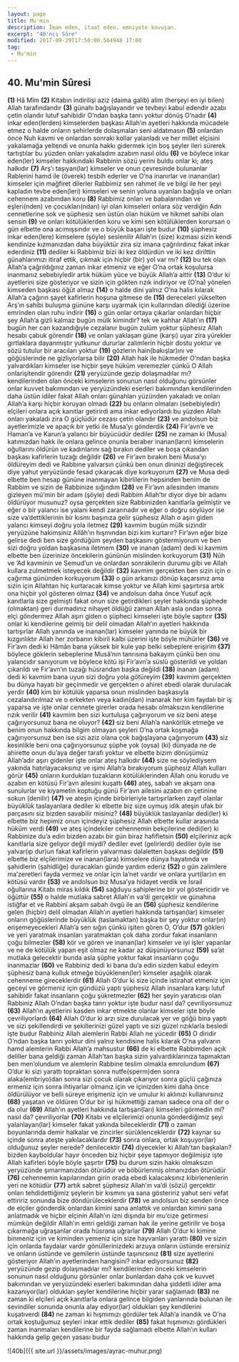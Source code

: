 ```yaml
---
layout: page
title: Mu'min
description: İman eden, itaat eden, emniyete kavuşan.
excerpt: "40'ncı Sûre"
modified: 2017-09-29T17:50:00.564948 17:00
tag: 
 - Mu'min
---
```


## 40. Mu'min Sûresi

**(1)** Hâ Mîm
**(2)** Kitabın indirilişi aziz (daima galib) alim (herşeyi en iyi bilen) Allah tarafındandır 
**(3)** günahı bağışlayandır ve tevbeyi kabul edendir azabı çetin olandır lutuf sahibidir O’ndan başka tanrı yoktur dönüş O’nadır
**(4)** inkar eden(lerden) kimselerden başkası Allah’ın ayetleri hakkında mücadele etmez o halde onların şehirlerde dolaşmaları seni aldatmasın
**(5)** onlardan önce Nuh kavmi ve onlardan sonraki kollar yalanladı ve her millet elçisini yakalamağa yeltendi ve onunla hakkı gidermek için boş şeyler ileri sürerek tartıştılar bu yüzden onları yakaladım azabım nasıl oldu
**(6)** ve böylece inkar eden(ler) kimseler hakkındaki Rabbinin sözü yerini buldu onlar ki; ateş halkıdır
**(7)** Arş’ı taşıyan(lar) kimseler ve onun çevresinde bulunanlar Rablerini hamd ile (överek) tesbih ederler ve O’na inanırlar ve inanan(lar) kimseler için mağfiret dilerler Rabbimiz sen rahmet ile ve bilgi ile her şeyi kapladın tevbe eden(leri) kimseleri ve senin yoluna uyanları bağışla ve onları cehennem azabından koru 
**(8)** Rabbimiz onları ve babalarından ve eşleri(nden) ve çocukları(ndan) iyi olan kimseleri onlara söz verdiğin Adn cennetlerine sok ve şüphesiz sen üstün olan hüküm ve hikmet sahibi olan sensin
**(9)** ve onları kötülüklerden koru ve kimi sen kötülüklerden korursan o gün elbette ona acımışsındır ve o büyük başarı işte budur 
**(10)** şüphesiz inkar eden(lere) kimselere (şöyle) seslenilir	Allah’ın (size) kızması sizin kendi kendinize kızmanızdan daha büyüktür zira siz imana çağrılırdınız fakat inkar ederdiniz
**(11)** dediler ki Rabbimiz bizi iki kez öldürdün ve iki kez dirilttin günahlarımızı itiraf ettik, çıkmak için hiçbir (bir) yol var mı?
**(12)** bu tek olan Allah’a çağrıldığınız zaman inkar etmeniz ve eğer O’na ortak koşulursa inanmanız sebebiyledir artık hüküm yüce ve büyük Allah’a aittir
**(13)** O’dur ki ayetlerini size gösteriyor ve sizin için gökten rızık indiriyor ve (O’na) yönelen kimseden başkası öğüt almaz
**(14)** o halde dini yalnız O’na halis kılarak Allah’a çağırın şayet kafirlerin hoşuna gitmese de
**(15)** dereceleri yükselten Arş’ın sahibi buluşma gününe karşı uyarmak için kullarından dilediği üzerine emrinden olan ruhu indirir
**(16)** o gün onlar ortaya çıkarlar onlardan hiçbir şey Allah’a gizli kalmaz bugün mülk kimindir? tek ve kahhar Allah’ın
**(17)** bugün her can kazandığıyle cezalanır bugün zulüm yoktur şüphesiz Allah hesabı çabuk görendir
**(18)** ve onları yaklaşan güne (karşı) uyar zira yürekler gırtlaklara dayanmıştır yutkunur dururlar zalimlerin hiçbir dostu yoktur ve sözü tutulur bir aracıları yoktur
**(19)** gözlerin hain(bakışlar)ını ve göğüslerinde ne gizliyorlarsa bilir
**(20)** Allah hak ile hükmeder O’ndan başka yalvardıkları kimseler ise hiçbir şeye hüküm veremezler çünkü O Allah onlarişitendir görendir
**(21)** yeryüzünde gezip dolaşmadılar mı? kendilerinden olan önceki kimselerin sonunun nasıl olduğunu görsünler onlar kuvvet bakımından ve yeryüzündeki eserleri bakımından kendilerinden daha üstün idiler fakat Allah onları günahları yüzünden yakaladı ve onları Allah’a karşı hiçbir koruyan olmadı
**(22)** bu onların olmaları (sebebiyledir) elçileri onlara açık kanıtlar getirirdi ama inkar ediyorlardı bu yüzden Allah onları yakaladı zira O güçlüdür cezası çetin olandır
**(23)** ve andolsun biz ayetlerimizle ve apaçık bir yetki ile Musa’yı gönderdik 
**(24)** Fir’avn’e ve Haman’a ve Karun’a yalancı bir büyücüdür dediler
**(25)** ne zaman ki (Musa) katımızdan hakk ile onlara gelince onunla beraber inanan(ların) kimselerin oğullarını öldürün ve kadınlarını sağ bırakın dediler ve boşa çıkandan başkası kafirlerin tuzağı değildir 
**(26)** ve Fir’avn bırakın beni Musa’yı öldüreyim dedi ve Rabbine yalvarsın çünkü ben onun dininizi değiştirecek diye yahut yeryüzünde fesad çıkaracak diye korkuyorum
**(27)** ve Musa dedi elbette ben hesap gününe inanmayan kibirlilerin hepsinden benim de Rabbim ve sizin de Rabbinize sığındım
**(28)** ve Fir’avn ailesinden imanını gizleyen mü’min bir adam (şöyle) dedi Rabbim Allah’tır diyor diye bir adamı öldürüyor musunuz? oysa gerçekten size Rabbinizden kanıtlarla gelmiştir ve eğer o bir yalancı ise yalanı kendi zararınadır ve eğer o doğru söylüyor ise size va’dettiklerinin bir kısmı başınıza gelir şüphesiz Allah o aşırı giden yalancı kimseyi doğru yola iletmez
**(29)** kavmim bugün mülk sizindir yeryüzüne hakimsiniz Allâh’ın hışmından bizi kim kurtarır? Fir’avn eğer bize gelirse dedi ben size gördüğüm şeyden başkasını göstermiyorum ve ben sizi doğru yoldan başkasına iletmem
**(30)** ve inanan (adam) dedi ki kavmim elbette ben üzerinize öncekilerin gününün mislinden korkuyorum
**(31)** Nûh ve ’Ad kavminin ve Semud’un ve onlardan sonrakilerin durumu gibi ve Allah kullara zulmetmek isteyecek değildir 
**(32)** kavmim gerçekten ben sizin için o çağırma gününden korkuyorum
**(33)** o gün arkanızı dönüp kaçarsınız ama sizin için Allahtan hiç kurtaracak kimse yoktur ve Allah kimi şaşırtırsa artık ona hiçbir yol gösteren olmaz
**(34)** ve andolsun daha önce Yusuf açık kanıtlarla size gelmişti fakat onun size getirdikleri şeyler hakkında şüphede (olmaktan) geri durmadınız nihayet öldüğü zaman Allah asla ondan sonra elçi göndermez  Allah aşırı giden o şüpheci kimseleri işte böyle saptırır
**(35)** onlar ki kendilerine gelmiş bir delil olmadan Allah’ın ayetleri hakkında tartışırlar Allah yanında ve inanan(lar) kimseler yanında ne büyük bir kızgınlıktır Allah her zorbanın kibirli kalbi üzerini işte böyle mühürler
**(36)** ve Fir’avn dedi ki Hâmân bana yüksek bir kule yap belki sebeplere erişirim
**(37)** böylece göklerin sebeplerine Musâ’nın tanrısına bakayım çünkü ben onu yalancıdır sanıyorum ve böylece kötü işi Fir’avn’a süslü gösterildi ve yoldan çıkarıldı ve Fir’avn’ın tuzağı hüsrandan başka değildi
**(38)** inanan (adam) dedi ki kavmim bana uyun sizi doğru yola götüreyim
**(39)** kavmim gerçekten bu dünya hayatı bir geçinmedir ve gerçekten o ahiret ebedi olarak durulacak yerdir
**(40)** kim bir kötülük yaparsa onun mislinden başkasıyla cezalandırılmaz ve o erkekten veya kadın(dan) inanarak her kim faydalı bir iş yaparsa ve işte onlar cennete girerler orada hesabı olmaksızın kendilerine rızık verilir
**(41)** kavmim ben sizi kurtuluşa çağırıyorum ve siz beni ateşe çağırıyorsunuz bana ne oluyor? 
**(42)** siz beni Allah’a nankörlük etmeğe ve benim onun hakkında bilgim olmayan şeyleri O’na ortak koşmağa çağırıyorsunuz ben ise sizi aziz olana çok bağışlayana çağırıyorum
**(43)** siz kesinlikle beni ona çağırıyorsunuz şüphe yok (oysa) (ki) dünyada ne de ahirette onun du’aya değer tarafı yoktur ve elbette bizim dönüşümüz Allah’adır aşırı gidenler işte onlar ateş halkıdır
**(44)** size ne söylediysem yakında hatırlayacaksınız ve işimi Allah’a bırakıyorum şüphesiz Allah kulları görür
**(45)** onların kurdukları tuzakların kötülüklerinden Allah onu korudu ve azabın en kötüsü Fir’avn ailesini kuşattı
**(46)** ateş, sabah ve akşam ona sunulurlar ve kıyametin koptuğu günü Fir’avn ailesini azabın en çetinine sokun (denilir)
**(47)** ve ateşin içinde birbirleriyle tartışırlarken zayıf olanlar büyüklük taslayanlara dediler ki elbette biz size uymuş idik ateşin ufak bir parçasını siz bizden savabilir misiniz?
**(48)** büyüklük taslayanlar dedi(ler) ki elbette biz hepimiz onun içindeyiz şüphesiz Allah elbette kullar arasında hüküm verdi
**(49)** ve ateş içindekiler cehennemin bekçilerine dedi(ler) ki Rabbinize du’a edin bizden azabı bir gün biraz hafifletsin 
**(50)** elçileriniz açık kanıtlarla size geliyor değil miydi? dediler evet (gelirlerdi) dediler öyle ise yalvar(ıp dur)un fakat kafirlerin yalvarması dalaletten başkası değildir
**(51)** elbette biz elçilerimize ve inanan(lara) kimselere dünya hayatında ve şahidlerin (şahidliğe) duracakları günde yardım ederiz 
**(52)** o gün zalimlere ma’zeretleri fayda vermez ve onlar için la’net vardır ve onlara yurt(lar)ın en kötüsü vardır
**(53)** ve andolsun biz Musa’ya hidayet verdik ve İsrail oğullarına Kitabı miras kıldık 
**(54)** sağduyu sahiplerine bir yol göstericidir ve öğüttür
**(55)** o halde mutlaka sabret Allah’ın va’di gerçektir ve günahına istiğfar et ve Rabbini akşam sabah övgü ile an 
**(56)** şüphesiz kendilerine gelen (hiçbir) delil olmadan Allah’ın ayetleri hakkında tartışan(lar) kimseler onların göğüslerinde büyüklük (taslamaktan) başka bir şey yoktur onlar(ın) erişemeyecekleri Allah’a sen sığın çünkü işiten gören O, O’dur 
**(57)** gökleri ve yeri yaratmak insanları yaratmaktan çok daha zordur fakat insanların çoğu bilmezler
**(58)** kör ve gören ve inanan(lar) kimseler ve iyi işler yapanlar ve ne de kötülük yapan eşit olmaz ne kadar az düşünüyorsunuz
**(59)** sa’at mutlaka gelecektir bunda asla şüphe yoktur fakat insanların çoğu inanmazlar
**(60)** ve Rabbiniz dedi ki bana du’a edin sizden kabul edeyim  şüphesiz bana kulluk etmeğe büyüklenen(ler) kimseler aşağılık olarak cehenneme gireceklerdir
**(61)** Allah O’dur ki size içinde istirahat etmeniz için geceyi ve görmeniz için gündüzü yaptı şüphesiz Allah insanlara karşı lutuf sahibidir fakat insanların çoğu şükretmezler
**(62)** her şeyin yaratıcısı olan Rabbiniz Allah O’ndan başka tanrı yoktur işte budur nasıl da? çevriliyorsunuz
**(63)** Allah’ın ayetlerini kasden inkar etmekte olanlar kimseler işte böyle çevriliyorlardı
**(64)** Allah O’dur ki arzı size durulacak yer ve göğü bina yaptı ve sizi şekillendirdi ve şekillerinizi güzel yaptı ve sizi güzel rızıklarla besledi işte budur Rabbiniz Allah alemlerin Rabbi Allah ne yücedir
**(65)** O diridir O’ndan başka tanrı yoktur dini yalnız kendisine halis kılarak O’na yalvarın hamd alemlerin Rabbi Allah’a mahsustur
**(66)** de ki elbette Rabbimden açık deliller bana geldiği zaman Allah’tan başka sizin yalvardıklarınıza tapmaktan ben men’olundum ve alemlerin Rabbine teslim olmakla emrolundum 
**(67)** O’dur ki sizi yarattı topraktan sonra nutfe(sperm)den sonra alaka(embriyo)dan sonra sizi çocuk olarak çıkarıyor sonra güçlü çağınıza ermeniz için sonra ihtiyarlar olmanız için ve içinizden kimi daha önce öldürülüyor ve belli süreye erişmeniz için ve umulur ki aklınızı kullanırsınız
**(68)** yaşatan ve öldüren O’dur bir işi hükmettiği zaman sadece ona ol! der o da olur
**(69)** Allah’ın ayetleri hakkında tartışan(ları) kimseleri görmedin mi? nasıl da? çevriliyorlar
**(70)** Kitabı ve elçilerimizi onunla gönderdiğimiz şeyi yalanlayan(lar) kimseler fakat yakında bileceklerdir
**(71)** o zaman boyunlarında demir halkalar ve zincirler sürüklenceklerdir
**(72)** kaynar su içinde sonra ateşte yakılacaklardır
**(73)** sonra onlara, ortak koşuyor(lar) olduğunuz şeyler nerede? denilecektir
**(74)** diyecekler ki Allah’tan başkaları? bizden kayboldular hayır önceden biz hiçbir şeye tapmıyor değilmişiz işte Allah kafirleri böyle böyle şaşırtır
**(75)** bu durum sizin hakkı olmaksızın yeryüzünde şımarmanızdan ötürüdür ve böbürlenmiş olmanızdan ötürüdür 
**(76)** cehennemin kapılarından girin orada ebedi kalacaksınız kibirlenenlerin yeri ne kötüdür
**(77)** artık sabret şüphesiz Allah’ın va’di (sözü) gerçektir onları tehdidettiğimiz şeylerin bir kısmını ya sana gösteririz yahut seni vefat ettiririz sonunda bize döndürüleceklerdir
**(78)** ve andolsun biz senden önce de elçiler gönderdik onlardan kimini sana anlattık ve onlardan kimini sana anlatmadık ve hiçbir elçinin Allah’ın izni dışında bir mu’cize getirmesi mümkün değildir Allah’ın emri geldiği zaman hak ile yerine getirilir ve boşa çıkarmağa uğraşanlar orada hüsrana uğrarlar
**(79)** Allah O’dur ki kimine binmeniz için ve kiminden yemeniz için size hayvanları yarattı 
**(80)** ve sizin için onlarda faydalar vardır gönüllerinizdeki arzuya onların üstünde erersiniz ve onların üstünde ve gemilerin üstünde taşınırsınız
**(81)** size ayetlerini gösteriyor Allah’ın ayetlerinden hangisini? inkar ediyorsunuz
**(82)** yeryüzünde gezip dolaşmadılar mı? kendilerinden önceki kimselerin sonunun nasıl olduğunu görsünler onlar bunlardan daha çok  ve kuvvet bakımından ve yeryüzündeki eserleri bakımından daha şiddetli idiler ama kazanıyor(lar) oldukları şeyler kendilerine hiçbir yarar sağlamadı 
**(83)** ne zaman ki elçileri açık kanıtlarla onlara gelince bilgiden yanlarında bulunan ile sevindiler sonunda onunla alay ediyor(lar) oldukları şey kendilerini kuşatıverdi
**(84)** ne zaman ki hışmımızı gördüler tek Allah’a inandık ve O’na ortak koştuğumuz şeyleri inkar ettik dediler
**(85)** fakat hışmımızı gördükleri zaman inanmaları kendilerine bir fayda sağlamadı elbette Allah’ın kulları hakkında gelip geçen yasası budur

![40b]({{ site.url }}/assets/images/ayrac-muhur.png)
